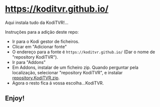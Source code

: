 # https://koditvr.github.io/
Aqui instala tudo da KodiTVR!...

Instruções para a adição deste repo:


<p align="left">
  <ul>
    <li>Ir para o Kodi gestor de ficheiros.</li>
    <li>Clicar em "Adicionar fonte"</li>
    <li>O endereço para a fonte é <code>https://koditvr.github.io/</code> (Dar o nome de "repository KodiTVR").</li>
    <li>Ir para "Addons"</li>
    <li>Em Addons, instalar de um ficheiro zip. Quando perguntar pela localização, selecionar "repository KodiTVR", e instalar <a href="KodiTVR-add-on/repository.KodiTVR/blob/master/repository.KodiTVR.zip">repository.KodiTVR.zip</a>.</li>  
    <li>Agora o resto fica á vossa escolha...KodiTVR.</li>
  </ul>
</p>

## Enjoy!
